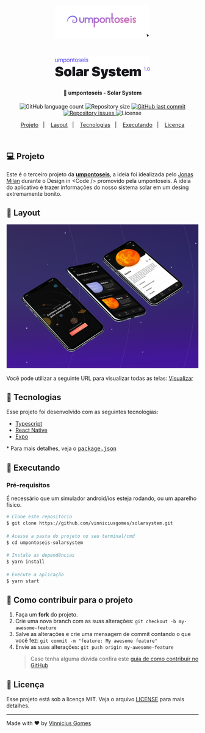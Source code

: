 <h1 align="center">
    <a href="https://umpontoseis.com/" target="_blank">
      <img alt="umpontoseis" title="#umpontoseis" src=".github/umpontoseis-logo.svg" width="250px" />
    </a>
</h1>

<h1 align="center">
    <img alt="solarsystem" title="#solarsystem" src=".github/logo.svg" width="250px" />
</h1>

<h4 align="center">
  🚀 umpontoseis - Solar System
</h4>

<p align="center">
  <img alt="GitHub language count" src="https://img.shields.io/github/languages/count/vinniciusgomes/solarsystem">

  <img alt="Repository size" src="https://img.shields.io/github/repo-size/vinniciusgomes/solarsystem">

  <a href="https://github.com/vinniciusgomes/solarsystem/commits/master">
    <img alt="GitHub last commit" src="https://img.shields.io/github/last-commit/vinniciusgomes/solarsystem">
  </a>

  <a href="https://github.com/vinniciusgomes/solarsystem/issues">
    <img alt="Repository issues" src="https://img.shields.io/github/issues/vinniciusgomes/solarsystem">
  </a>

  <img alt="License" src="https://img.shields.io/badge/license-MIT-brightgreen">
</p>

<p align="center">
  <a href="#-projeto">Projeto</a>&nbsp;&nbsp;&nbsp;|&nbsp;&nbsp;&nbsp;
  <a href="#-layout">Layout</a>&nbsp;&nbsp;&nbsp;|&nbsp;&nbsp;&nbsp;
  <a href="#rocket-tecnologias">Tecnologias</a>&nbsp;&nbsp;&nbsp;|&nbsp;&nbsp;&nbsp;
  <a href="#rocket-executando">Executando</a>&nbsp;&nbsp;&nbsp;|&nbsp;&nbsp;&nbsp;
  <a href="#memo-licença">Licença</a>
</p>
<br>

## 💻 Projeto

Este é o terceiro projeto da **[umpontoseis](https://umpontoseis.com/)**, a ideia foi idealizada pelo [Jonas Milan](https://www.linkedin.com/in/jonas-milan-8b68b3b2/) durante o Design in <Code \/\> promovido pela umpontoseis. A ideia do aplicativo é trazer informações do nosso sistema solar em um desing extremamente bonito.

## 🎨 Layout

<p align="center">
    <img alt="solarsystem" title="#solarsystem" src=".github/app.png" width="720px" />
</p>

Você pode utilizar a seguinte URL para visualizar todas as telas: [Visualizar](https://www.figma.com/community/file/871911270417939544/Solar-System---Jonas-Milan)

## :rocket: Tecnologias

Esse projeto foi desenvolvido com as seguintes tecnologias:

- [Typescript](https://www.typescriptlang.org/)
- [React Native](https://reactnative.dev/)
- [Expo](https://expo.io/)

\* Para mais detalhes, veja o <kbd>[package.json](./package.json)</kbd>

## :notebook: Executando

### Pré-requisitos

É necessário que um simulador android/ios esteja rodando, ou um aparelho fisico.

```bash
# Clone este repositório
$ git clone https://github.com/vinniciusgomes/solarsystem.git

# Acesse a pasta do projeto no seu terminal/cmd
$ cd umpontoseis-solarsystem

# Instale as dependências
$ yarn install

# Execute a aplicação
$ yarn start
```

## :construction: Como contribuir para o projeto

1. Faça um **fork** do projeto.
2. Crie uma nova branch com as suas alterações: `git checkout -b my-awesome-feature`
3. Salve as alterações e crie uma mensagem de commit contando o que você fez: `git commit -m "feature: My awesome feature"`
4. Envie as suas alterações: `git push origin my-awesome-feature`
   > Caso tenha alguma dúvida confira este [guia de como contribuir no GitHub](https://github.com/firstcontributions/first-contributions)

## :memo: Licença

Esse projeto está sob a licença MIT. Veja o arquivo [LICENSE](LICENSE.md) para mais detalhes.

---

Made with ♥ by [Vinnicius Gomes](https://www.linkedin.com/in/vinniciusgomes/)
